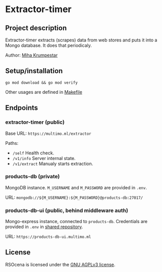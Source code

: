# Extractor-timer

## Project description

Extractor-timer extracts (scrapes) data from web stores and puts it into a Mongo database. It does that periodicaly. 

Author: [Miha Krumpestar](https://github.com/mk2376)

## Setup/installation

```
go mod download && go mod verify
```

Other usages are defined in [Makefile](Makefile)

## Endpoints

### extractor-timer (public)

Base URL: `https://multimo.ml/extractor`

Paths:

- `/self` Health check.
- `/v1/info` Server internal state.
- `/v1/extract` Manualy starts extraction.

### products-db (private)

MongoDB instance. `M_USERNAME` and `M_PASSWORD` are provided in `.env`.

URL: `mongodb://${M_USERNAME}:${M_PASSWORD}@products-db:27017/`

### products-db-ui (public, behind middleware auth)

Mongo-express instance, connected to `products-db`. Credentials  are provided in `.env` in [shared repository](https://github.com/MultimoML/shared).

URL: `https://products-db-ui.multimo.ml`

## License

RSOcena is licensed under the [GNU AGPLv3 license](LICENSE).
